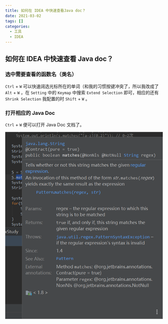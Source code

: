 ```yaml
---
title: 如何在 IDEA 中快速查看Java doc？
date: 2021-03-02
tags: []
categories:
  - 工具
  - IDEA
---
```


<style>
.center {
width: auto;
display: table;
margin - left: auto;
margin - right: auto;
}
// 图片居中
img {
position: relative;
left: 50%;
transform: translateX(-50%);
}
</style>

## 如何在 IDEA 中快速查看 Java doc？

### 选中需要查看的函数名（类名）

`Ctrl` + `W` 可以快速阔选光标所在的单词（和我的习惯按键冲突了，所以我改成了 `Alt` + `W` ，在 `Setting` 中的 `Keymap` 中搜索 `Extend Selection` 即可，相应的还有 `Shrink Selection` 我配置的时 `Shift` + `W` 。

### 打开相应的 Java Doc

`Ctrl` + `W` 便可以打开 Java Doc 文档了。

![picture 27](../../../assets/%E5%B7%A5%E5%85%B7/IDEA/%E5%A6%82%E4%BD%95%E5%9C%A8%20IDEA%20%E4%B8%AD%E5%BF%AB%E9%80%9F%E6%9F%A5%E7%9C%8BJava%20doc%EF%BC%9F/45279fcf37d4df1a914690452fb65fbbe6a14340a64a34fa319359d1a4c6943b.png)
